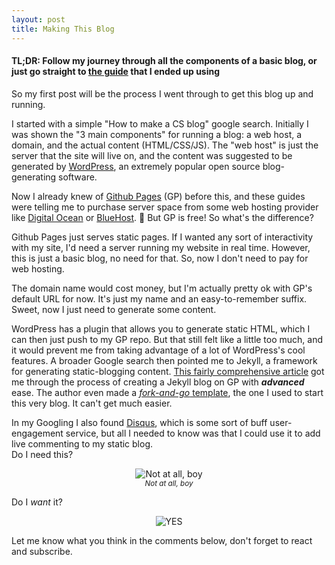 ```yaml
---
layout: post
title: Making This Blog
---
```


#### TL;DR: Follow my journey through all the components of a basic blog, or just go straight to [the guide](https://www.smashingmagazine.com/2014/08/build-blog-jekyll-github-pages/ "This Guy'd") that I ended up using

So my first post will be the process I went through to get this blog up and running.

I started with a simple "How to make a CS blog" google search. Initially I was shown the "3 main components" for running a blog: a web host, a domain, and the actual content (HTML/CSS/JS). The "web host" is just the server that the site will live on, and the content was suggested to be generated by [WordPress](https://wordpress.com "WordPress's Homepage"), an extremely popular open source blog-generating software.

Now I already knew of [Github Pages](https://pages.github.com/ "Github Pages' Homepage") (GP) before this, and these guides were telling me to purchase server space from some web hosting provider like [Digital Ocean](https://www.digitalocean.com "Digital Ocean's Homepage") or [BlueHost](https://www.bluehost.com "Bluehost's Homepage"). :money_with_wings: But GP is free! So what's the difference?

Github Pages just serves static pages. If I wanted any sort of interactivity with my site, I'd need a server running my website in real time. However, this is just a basic blog, no need for that. So, now I don't need to pay for web hosting.

The domain name would cost money, but I'm actually pretty ok with GP's default URL for now. It's just my name and an easy-to-remember suffix. Sweet, now I just need to generate some content.

WordPress has a plugin that allows you to generate static HTML, which I can then just push to my GP repo. But that still felt like a little too much, and it would prevent me from taking advantage of a lot of WordPress's cool features. A broader Google search then pointed me to Jekyll, a framework for generating static-blogging content. [This fairly comprehensive article](https://www.smashingmagazine.com/2014/08/build-blog-jekyll-github-pages/ "A fairly comprehensive article about building a blog with Jekyll on GP") got me through the process of creating a Jekyll blog on GP with ***advanced*** ease. The author even made a [*fork-and-go* template](https://github.com/barryclark/jekyll-now "Descriptive Title :open_mouth:"), the one I used to start this very blog. It can't get much easier.

In my Googling I also found [Disqus](https://disqus.com "Disqus' Homepage"), which is some sort of buff user-engagement service, but all I needed to know was that I could use it to add live commenting to my static blog.  
Do I need this?  
<p align="center">
  <img src="https://media1.tenor.com/images/e27172b21e27e80eb48b54e0cddd166d/tenor.gif?itemid=14439448" alt="Not at all, boy">
  <br>
  <small><i>Not at all, boy</i></small>
</p>

Do I *want* it?  
<p align="center">
  <img src="https://media.giphy.com/media/f7G6Ke8vwoC7cR4Ug0/giphy.gif" alt="YES">
  <br>
</p>

Let me know what you think in the comments below, don't forget to react and subscribe.